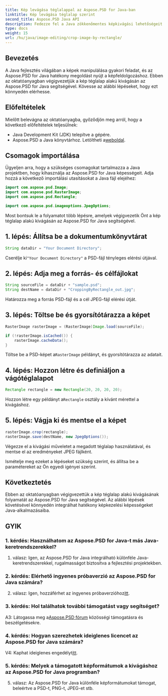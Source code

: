 ```yaml
---
title: Kép levágása téglalappal az Aspose.PSD for Java-ban
linktitle: Kép levágása téglalap szerint
second_title: Aspose.PSD Java API
description: Fedezze fel a Java zökkenőmentes képkivágási lehetőségeit az Aspose.PSD segítségével. Kövesse lépésenkénti útmutatónkat, hogy könnyedén kivághassa a képeket az Aspose.PSD for Java használatával.
type: docs
weight: 15
url: /hu/java/image-editing/crop-image-by-rectangle/
---
```

## Bevezetés

A Java fejlesztés világában a képek manipulálása gyakori feladat, és az Aspose.PSD for Java hatékony megoldást nyújt a képfeldolgozáshoz. Ebben az oktatóanyagban végigvezetjük a kép téglalap alakú kivágásán az Aspose.PSD for Java segítségével. Kövesse az alábbi lépéseket, hogy ezt könnyedén elérhesse.

## Előfeltételek

Mielőtt belevágna az oktatóanyagba, győződjön meg arról, hogy a következő előfeltételek teljesülnek:

- Java Development Kit (JDK) telepítve a gépére.
- Aspose.PSD a Java könyvtárhoz. Letöltheti a[weboldal](https://releases.aspose.com/psd/java/).

## Csomagok importálása

Ügyeljen arra, hogy a szükséges csomagokat tartalmazza a Java projektben, hogy kihasználja az Aspose.PSD for Java képességeit. Adja hozzá a következő importálási utasításokat a Java fájl elejéhez:

```java
import com.aspose.psd.Image;
import com.aspose.psd.RasterImage;
import com.aspose.psd.Rectangle;

import com.aspose.psd.imageoptions.JpegOptions;
```

Most bontsuk le a folyamatot több lépésre, amelyek végigvezetik Önt a kép téglalap alakú kivágásán az Aspose.PSD for Java segítségével.

## 1. lépés: Állítsa be a dokumentumkönyvtárat

```java
String dataDir = "Your Document Directory";
```

 Cserélje ki`"Your Document Directory"` a PSD-fájl tényleges elérési útjával.

## 2. lépés: Adja meg a forrás- és célfájlokat

```java
String sourceFile = dataDir + "sample.psd";
String destName = dataDir + "CroppingByRectangle_out.jpg";
```

Határozza meg a forrás PSD-fájl és a cél JPEG-fájl elérési útját.

## 3. lépés: Töltse be és gyorsítótárazza a képet

```java
RasterImage rasterImage = (RasterImage)Image.load(sourceFile);

if (!rasterImage.isCached()) {
    rasterImage.cacheData();
}
```

 Töltse be a PSD-képet a`RasterImage` példányt, és gyorsítótárazza az adatait.

## 4. lépés: Hozzon létre és definiáljon a vágótéglalapot

```java
Rectangle rectangle = new Rectangle(20, 20, 20, 20);
```

 Hozzon létre egy példányt a`Rectangle` osztály a kívánt mérettel a kivágáshoz.

## 5. lépés: Vágja ki és mentse el a képet

```java
rasterImage.crop(rectangle);
rasterImage.save(destName, new JpegOptions());
```

Végezze el a kivágási műveletet a megadott téglalap használatával, és mentse el az eredményeket JPEG fájlként.

Ismételje meg ezeket a lépéseket szükség szerint, és állítsa be a paramétereket az Ön egyedi igényei szerint.

## Következtetés

Ebben az oktatóanyagban végigvezettük a kép téglalap alakú kivágásának folyamatát az Aspose.PSD for Java segítségével. Az alábbi lépések követésével könnyedén integrálhat hatékony képkezelési képességeket Java-alkalmazásaiba.

## GYIK

### 1. kérdés: Használhatom az Aspose.PSD for Java-t más Java-keretrendszerekkel?

1. válasz: Igen, az Aspose.PSD for Java integrálható különféle Java-keretrendszerekkel, rugalmasságot biztosítva a fejlesztési projektekben.

### 2. kérdés: Elérhető ingyenes próbaverzió az Aspose.PSD for Java számára?

 2. válasz: Igen, hozzáférhet az ingyenes próbaverzióhoz[itt](https://releases.aspose.com/).

### 3. kérdés: Hol találhatok további támogatást vagy segítséget?

 A3: Látogassa meg a[Aspose.PSD fórum](https://forum.aspose.com/c/psd/34) közösségi támogatásra és beszélgetésekre.

### 4. kérdés: Hogyan szerezhetek ideiglenes licencet az Aspose.PSD for Java számára?

 V4: Kaphat ideiglenes engedélyt[itt](https://purchase.aspose.com/temporary-license/).

### 5. kérdés: Melyek a támogatott képformátumok a kivágáshoz az Aspose.PSD for Java programban?

5. válasz: Az Aspose.PSD for Java különféle képformátumokat támogat, beleértve a PSD-t, PNG-t, JPEG-et stb.